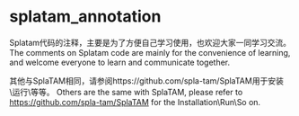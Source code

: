 # splatam_annotation

Splatam代码的注释，主要是为了方便自己学习使用，也欢迎大家一同学习交流。
The comments on Splatam code are mainly for the convenience of learning, and welcome everyone to learn and communicate together.

其他与SplaTAM相同，请参阅https://github.com/spla-tam/SplaTAM用于安装\运行\等等。
Others are the same with SplaTAM, please refer to https://github.com/spla-tam/SplaTAM for the Installation\Run\So on.

